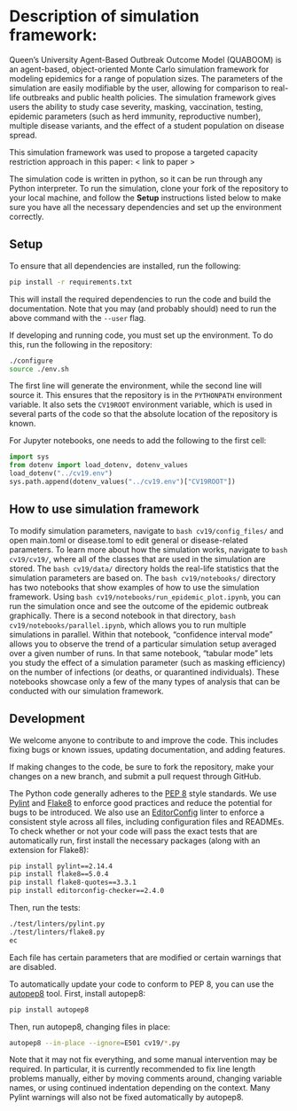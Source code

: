 # Description of simulation framework:

Queen’s University Agent-Based Outbreak Outcome Model (QUABOOM) is an agent-based, object-oriented Monte Carlo simulation framework for modeling epidemics for a range of population sizes. The parameters of the simulation are easily modifiable by the user, allowing for comparison to real-life outbreaks and public health policies. The simulation framework gives users the ability to study case severity, masking, vaccination, testing, epidemic parameters (such as herd immunity, reproductive number), multiple disease variants, and the effect of a student population on disease spread.

This simulation framework was used to propose a targeted capacity restriction approach in this paper: < link to paper >

The simulation code is written in python, so it can be run through any Python interpreter. To run the simulation, clone your fork of the repository to your local machine, and follow the **Setup** instructions listed below to make sure you have all the necessary dependencies and set up the environment correctly.

## Setup

To ensure that all dependencies are installed, run the following:

```bash
pip install -r requirements.txt
```

This will install the required dependencies to run the code and
build the documentation. Note that you may (and probably should)
need to run the above command with the `--user` flag.

If developing and running code, you must set up the environment.
To do this, run the following in the repository:

```bash
./configure
source ./env.sh
```

The first line will generate the environment,
while the second line will source it.
This ensures that the repository is in the `PYTHONPATH` environment variable.
It also sets the `CV19ROOT` environment variable, which is used
in several parts of the code so that the absolute location of
the repository is known.

For Jupyter notebooks, one needs to add the following to the first cell:

```python
import sys
from dotenv import load_dotenv, dotenv_values
load_dotenv("../cv19.env")
sys.path.append(dotenv_values("../cv19.env")["CV19ROOT"])
```
## How to use simulation framework

To modify simulation parameters, navigate to ```bash cv19/config_files/``` and open main.toml or disease.toml to edit general or disease-related parameters. To learn more about how the simulation works, navigate to ```bash cv19/cv19/```, where all of the classes that are used in the simulation are stored. The ```bash cv19/data/``` directory holds the real-life statistics that the simulation parameters are based on. The  ```bash cv19/notebooks/``` directory has two notebooks that show examples of how to use the simulation framework. Using ```bash cv19/notebooks/run_epidemic_plot.ipynb```, you can run the simulation once and see the outcome of the epidemic outbreak graphically. There is a second notebook in that directory, ```bash cv19/notebooks/parallel.ipynb```, which allows you to run multiple simulations in parallel. Within that notebook, “confidence interval mode” allows you to observe the trend of a particular simulation setup averaged over a given number of runs. In that same notebook, “tabular mode” lets you study the effect of a simulation parameter (such as masking efficiency) on the number of infections (or deaths, or quarantined individuals). These notebooks showcase only a few of the many types of analysis that can be conducted with our simulation framework.

## Development

We welcome anyone to contribute to and improve the code.
This includes fixing bugs or known issues,
updating documentation, and adding features.

If making changes to the code,
be sure to fork the repository,
make your changes on a new branch,
and submit a pull request through GitHub.

The Python code generally adheres to the
[PEP 8](https://peps.python.org/pep-0008/) style standards.
We use [Pylint](https://pylint.pycqa.org/en/latest/)
and [Flake8](https://flake8.pycqa.org/en/latest/)
to enforce good practices and
reduce the potential for bugs to be introduced.
We also use an [EditorConfig](https://editorconfig.org/) linter
to enforce a consistent style across all files,
including configuration files and READMEs.
To check whether or not your code will pass the exact tests
that are automatically run, first install the necessary packages
(along with an extension for Flake8):

```sh
pip install pylint==2.14.4
pip install flake8==5.0.4
pip install flake8-quotes==3.3.1
pip install editorconfig-checker==2.4.0
```

Then, run the tests:

```sh
./test/linters/pylint.py
./test/linters/flake8.py
ec
```

Each file has certain parameters that are modified
or certain warnings that are disabled.

To automatically update your code to conform to PEP 8,
you can use the [autopep8](https://pypi.org/project/autopep8/) tool.
First, install autopep8:

```sh
pip install autopep8
```

Then, run autopep8, changing files in place:

```sh
autopep8 --in-place --ignore=E501 cv19/*.py
```

Note that it may not fix everything,
and some manual intervention may be required.
In particular, it is currently recommended to
fix line length problems manually,
either by moving comments around,
changing variable names,
or using continued indentation depending on the context.
Many Pylint warnings will also not be fixed automatically
by autopep8.
